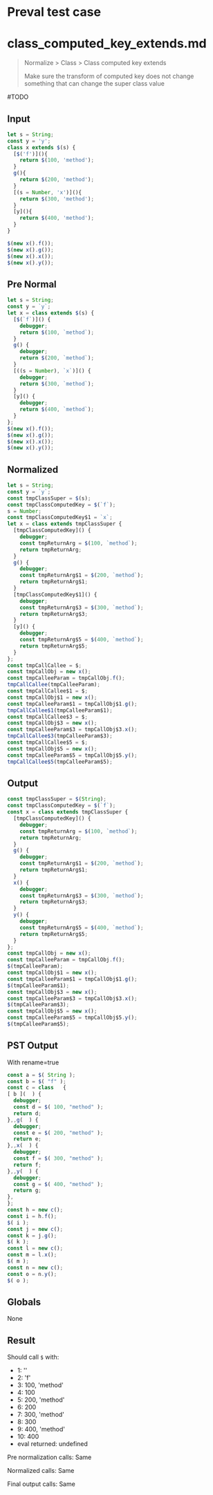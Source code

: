 # Preval test case

# class_computed_key_extends.md

> Normalize > Class > Class computed key extends
>
> Make sure the transform of computed key does not change something that can change the super class value

#TODO

## Input

`````js filename=intro
let s = String;
const y = 'y';
class x extends $(s) {
  [$('f')](){
    return $(100, 'method');
  }
  g(){
    return $(200, 'method');
  }
  [(s = Number, 'x')](){
    return $(300, 'method');
  }
  [y](){
    return $(400, 'method');
  }
}

$(new x().f());
$(new x().g());
$(new x().x());
$(new x().y());
`````

## Pre Normal

`````js filename=intro
let s = String;
const y = `y`;
let x = class extends $(s) {
  [$(`f`)]() {
    debugger;
    return $(100, `method`);
  }
  g() {
    debugger;
    return $(200, `method`);
  }
  [((s = Number), `x`)]() {
    debugger;
    return $(300, `method`);
  }
  [y]() {
    debugger;
    return $(400, `method`);
  }
};
$(new x().f());
$(new x().g());
$(new x().x());
$(new x().y());
`````

## Normalized

`````js filename=intro
let s = String;
const y = `y`;
const tmpClassSuper = $(s);
const tmpClassComputedKey = $(`f`);
s = Number;
const tmpClassComputedKey$1 = `x`;
let x = class extends tmpClassSuper {
  [tmpClassComputedKey]() {
    debugger;
    const tmpReturnArg = $(100, `method`);
    return tmpReturnArg;
  }
  g() {
    debugger;
    const tmpReturnArg$1 = $(200, `method`);
    return tmpReturnArg$1;
  }
  [tmpClassComputedKey$1]() {
    debugger;
    const tmpReturnArg$3 = $(300, `method`);
    return tmpReturnArg$3;
  }
  [y]() {
    debugger;
    const tmpReturnArg$5 = $(400, `method`);
    return tmpReturnArg$5;
  }
};
const tmpCallCallee = $;
const tmpCallObj = new x();
const tmpCalleeParam = tmpCallObj.f();
tmpCallCallee(tmpCalleeParam);
const tmpCallCallee$1 = $;
const tmpCallObj$1 = new x();
const tmpCalleeParam$1 = tmpCallObj$1.g();
tmpCallCallee$1(tmpCalleeParam$1);
const tmpCallCallee$3 = $;
const tmpCallObj$3 = new x();
const tmpCalleeParam$3 = tmpCallObj$3.x();
tmpCallCallee$3(tmpCalleeParam$3);
const tmpCallCallee$5 = $;
const tmpCallObj$5 = new x();
const tmpCalleeParam$5 = tmpCallObj$5.y();
tmpCallCallee$5(tmpCalleeParam$5);
`````

## Output

`````js filename=intro
const tmpClassSuper = $(String);
const tmpClassComputedKey = $(`f`);
const x = class extends tmpClassSuper {
  [tmpClassComputedKey]() {
    debugger;
    const tmpReturnArg = $(100, `method`);
    return tmpReturnArg;
  }
  g() {
    debugger;
    const tmpReturnArg$1 = $(200, `method`);
    return tmpReturnArg$1;
  }
  x() {
    debugger;
    const tmpReturnArg$3 = $(300, `method`);
    return tmpReturnArg$3;
  }
  y() {
    debugger;
    const tmpReturnArg$5 = $(400, `method`);
    return tmpReturnArg$5;
  }
};
const tmpCallObj = new x();
const tmpCalleeParam = tmpCallObj.f();
$(tmpCalleeParam);
const tmpCallObj$1 = new x();
const tmpCalleeParam$1 = tmpCallObj$1.g();
$(tmpCalleeParam$1);
const tmpCallObj$3 = new x();
const tmpCalleeParam$3 = tmpCallObj$3.x();
$(tmpCalleeParam$3);
const tmpCallObj$5 = new x();
const tmpCalleeParam$5 = tmpCallObj$5.y();
$(tmpCalleeParam$5);
`````

## PST Output

With rename=true

`````js filename=intro
const a = $( String );
const b = $( "f" );
const c = class   {
[ b ](  ) {
  debugger;
  const d = $( 100, "method" );
  return d;
},,g(  ) {
  debugger;
  const e = $( 200, "method" );
  return e;
},,x(  ) {
  debugger;
  const f = $( 300, "method" );
  return f;
},,y(  ) {
  debugger;
  const g = $( 400, "method" );
  return g;
},
};
const h = new c();
const i = h.f();
$( i );
const j = new c();
const k = j.g();
$( k );
const l = new c();
const m = l.x();
$( m );
const n = new c();
const o = n.y();
$( o );
`````

## Globals

None

## Result

Should call `$` with:
 - 1: '<function>'
 - 2: 'f'
 - 3: 100, 'method'
 - 4: 100
 - 5: 200, 'method'
 - 6: 200
 - 7: 300, 'method'
 - 8: 300
 - 9: 400, 'method'
 - 10: 400
 - eval returned: undefined

Pre normalization calls: Same

Normalized calls: Same

Final output calls: Same

